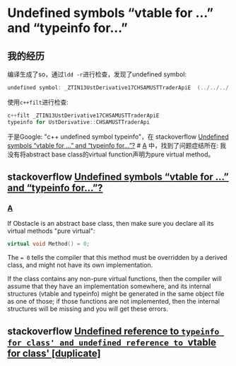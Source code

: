 # Undefined symbols “vtable for …” and “typeinfo for…”

## 我的经历

编译生成了so，通过`ldd -r`进行检查，发现了undefined symbol: 

```C++
undefined symbol: _ZTIN13UstDerivative17CHSAMUSTTraderApiE	(../../../../../lib/libHSAMUSTTraderApi.so)
```

使用`c++filt`进行检查:

```C++
c++filt _ZTIN13UstDerivative17CHSAMUSTTraderApiE
typeinfo for UstDerivative::CHSAMUSTTraderApi
```

于是Google: "c++ undefined symbol typeinfo"，在 stackoverflow [Undefined symbols “vtable for …” and “typeinfo for…”?](https://stackoverflow.com/questions/1693634/undefined-symbols-vtable-for-and-typeinfo-for) # [A](https://stackoverflow.com/a/1693787) 中，找到了问题症结所在: 我没有将abstract base class的virtual function声明为pure virtual method。



## stackoverflow [Undefined symbols “vtable for …” and “typeinfo for…”?](https://stackoverflow.com/questions/1693634/undefined-symbols-vtable-for-and-typeinfo-for) 

### [A](https://stackoverflow.com/a/1693787)

If Obstacle is an abstract base class, then make sure you declare all its virtual methods "pure virtual":

```cpp
virtual void Method() = 0;
```

The `= 0` tells the compiler that this method must be overridden by a derived class, and might not have its own implementation.

If the class contains any non-pure virtual functions, then the compiler will assume that they have an implementation somewhere, and its internal structures (vtable and typeinfo) might be generated in the same object file as one of those; if those functions are not implemented, then the internal structures will be missing and you will get these errors.

## stackoverflow [Undefined reference to `typeinfo for class' and undefined reference to `vtable for class' [duplicate]](https://stackoverflow.com/questions/16460522/undefined-reference-to-typeinfo-for-class-and-undefined-reference-to-vtable-f)